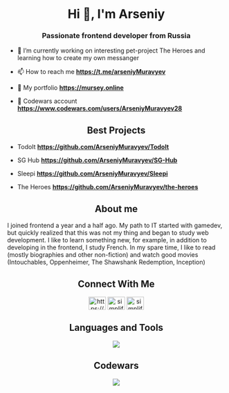 <h1 align="center">Hi 👋, I'm Arseniy</h1>
<h3 align="center">Passionate frontend developer from Russia</h3>

- 🔭 I’m currently working on interesting pet-project The Heroes and learning how to create my own messanger 
 
- 📫 How to reach me **https://t.me/arseniyMuravyev**

- 💼 My portfolio **https://mursey.online**

- 👾 Codewars account **https://www.codewars.com/users/ArseniyMuravyev28**

<h2 align="center"> Best Projects </h2>

- TodoIt **https://github.com/ArseniyMuravyev/TodoIt**

- SG Hub **https://github.com/ArseniyMuravyev/SG-Hub**

- Sleepi **https://github.com/ArseniyMuravyev/Sleepi**

- The Heroes **https://github.com/ArseniyMuravyev/the-heroes**

<h2 align="center"> About me </h2>

<p>I joined frontend a year and a half ago. My path to IT started with gamedev, but quickly realized that this was not my thing and began to study web development. I like to learn something new, for example, in addition to developing in the frontend, I study French. In my spare time, I like to read (mostly biographies and other non-fiction) and watch good movies (Intouchables, Oppenheimer, The Shawshank Redemption, Inception) </p>

<h2 align="center"> Connect With Me </h2>

<p align="center">
<a href="https://mursey.online" target="blank"><img align="center" src="https://img.icons8.com/?size=512&id=n9d0Hm43JCPK&format=png" alt="https://dev.to/shinchancode" height="30" width="40" /></a>
<a href="https://www.instagram.com/muravyev_arseniy" target="blank"><img align="center" src="https://raw.githubusercontent.com/rahuldkjain/github-profile-readme-generator/master/src/images/icons/Social/instagram.svg" alt="simplified_learner" height="30" width="40" /></a>
<a href="https://api.whatsapp.com/send?phone=89279705901" target="blank"><img align="center" src="https://raw.githubusercontent.com/rahuldkjain/github-profile-readme-generator/master/src/images/icons/Social/whatsapp.svg" alt="simplified_learner" height="30" width="40" /></a>
</p>

<h2 align="center"> Languages and Tools </h2>

<p align="center">
    <img src="https://skillicons.dev/icons?i=scss,tailwind,ts,git,react,redux,docker,express,mongodb,nextjs" />
</p>

<h2 align="center">Codewars</h2>

<p align="center">
    <img src="https://www.codewars.com/users/ArseniyMuravyev28/badges/large" />
</p>
